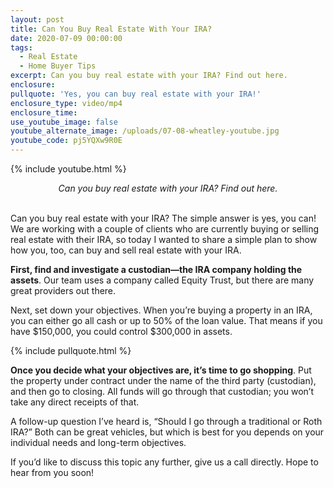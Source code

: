 ```yaml
---
layout: post
title: Can You Buy Real Estate With Your IRA?
date: 2020-07-09 00:00:00
tags:
  - Real Estate
  - Home Buyer Tips
excerpt: Can you buy real estate with your IRA? Find out here.
enclosure:
pullquote: 'Yes, you can buy real estate with your IRA!'
enclosure_type: video/mp4
enclosure_time:
use_youtube_image: false
youtube_alternate_image: /uploads/07-08-wheatley-youtube.jpg
youtube_code: pj5YQXw9R0E
---
```


{% include youtube.html %}

<center><em>Can you buy real estate with your IRA? Find out here.</em></center>

<br>Can you buy real estate with your IRA? The simple answer is yes, you can\! We are working with a couple of clients who are currently buying or selling real estate with their IRA, so today I wanted to share a simple plan to show how you, too, can buy and sell real estate with your IRA.

**First, find and investigate a custodian—the IRA company holding the assets**. Our team uses a company called Equity Trust, but there are many great providers out there.

Next, set down your objectives. When you’re buying a property in an IRA, you can either go all cash or up to 50% of the loan value. That means if you have $150,000, you could control $300,000 in assets.

{% include pullquote.html %}

**Once you decide what your objectives are, it’s time to go shopping**. Put the property under contract under the name of the third party (custodian), and then go to closing. All funds will go through that custodian; you won’t take any direct receipts of that.

A follow-up question I’ve heard is, “Should I go through a traditional or Roth IRA?” Both can be great vehicles, but which is best for you depends on your individual needs and long-term objectives.

If you’d like to discuss this topic any further, give us a call directly. Hope to hear from you soon\!